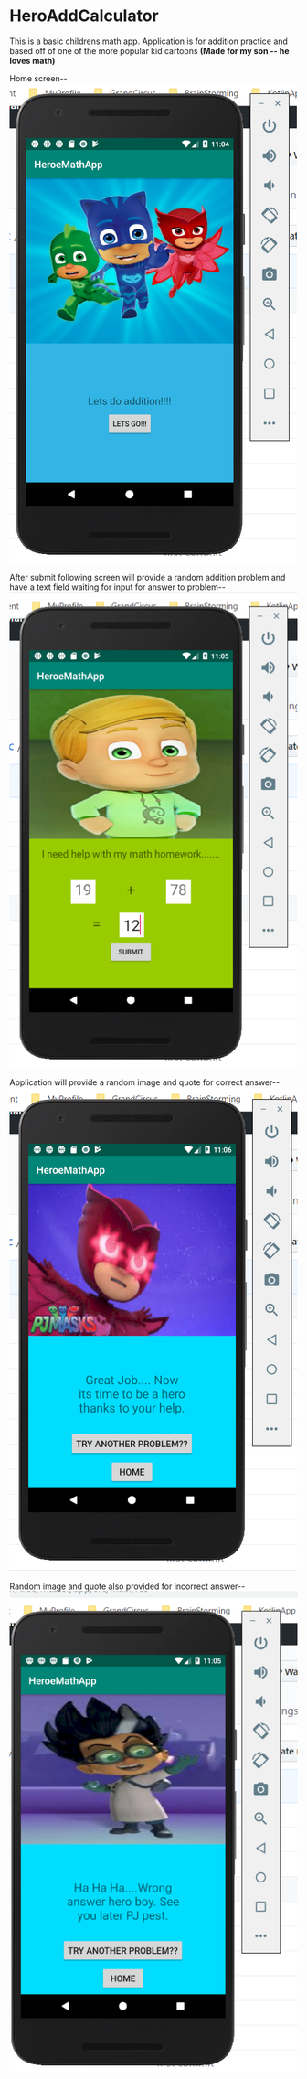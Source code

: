 # HeroAddCalculator

This is a basic childrens math app.
Application is for addition practice and based off of one of the more popular kid cartoons
**(Made for my son -- he loves math)**

Home screen--
![Screenshot](https://github.com/Marqueb82/HeroAddCalculator/blob/master/app/src/main/res/drawable/first_calc.png)


After submit following screen will provide a random addition problem and have a text field waiting for input
for answer to problem--
![Screenshot](https://github.com/Marqueb82/HeroAddCalculator/blob/master/app/src/main/res/drawable/second_calc.png)

 
Application will provide a random image and quote for correct answer--
![Screenshot](https://github.com/Marqueb82/HeroAddCalculator/blob/master/app/src/main/res/drawable/right_calc.png)

 
Random image and quote also provided for incorrect answer--
![Screenshot](https://github.com/Marqueb82/HeroAddCalculator/blob/master/app/src/main/res/drawable/wrong_calc.png)
